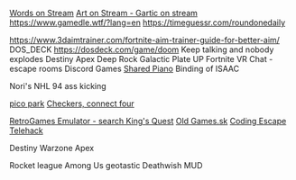 [Words on Stream](https://wos.gg/en/)
[Art on Stream - Gartic on stream](https://gos.gg/en/)
https://www.gamedle.wtf/?lang=en
https://timeguessr.com/roundonedaily

https://www.3daimtrainer.com/fortnite-aim-trainer-guide-for-better-aim/
DOS_DECK https://dosdeck.com/game/doom
Keep talking and nobody explodes
Destiny
Apex
Deep Rock Galactic
Plate UP
Fortnite
VR Chat - escape rooms
Discord Games
[Shared Piano](https://musiclab.chromeexperiments.com/Shared-Piano/#Lzaw3Y4OI)
Binding of ISAAC


Nori's NHL 94 ass kicking

[pico park](https://picoparkgame.com/en/)
[Checkers, connect four](https://papergames.io/en/connect)

[RetroGames Emulator - search King's Quest](https://www.retrogames.cz/)
[Old Games.sk](https://www.oldgames.sk/)
[Coding Escape](https://escape.codingame.com)
[Telehack](https://telehack.com/)

Destiny
Warzone
Apex

Rocket league
Among Us 
geotastic
Deathwish MUD

